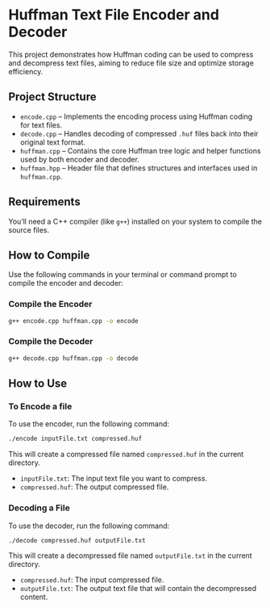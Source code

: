 # Huffman Text File Encoder and Decoder

This project demonstrates how Huffman coding can be used to compress and decompress text files, aiming to reduce file size and optimize storage efficiency.

## Project Structure

- `encode.cpp` – Implements the encoding process using Huffman coding for text files.
- `decode.cpp` – Handles decoding of compressed `.huf` files back into their original text format.
- `huffman.cpp` – Contains the core Huffman tree logic and helper functions used by both encoder and decoder.
- `huffman.hpp` – Header file that defines structures and interfaces used in `huffman.cpp`.

## Requirements

You’ll need a C++ compiler (like `g++`) installed on your system to compile the source files.

## How to Compile

Use the following commands in your terminal or command prompt to compile the encoder and decoder:

### Compile the Encoder

```sh
g++ encode.cpp huffman.cpp -o encode
```

### Compile the Decoder

```sh
g++ decode.cpp huffman.cpp -o decode
```

## How to Use

### To Encode a file

To use the encoder, run the following command:

```sh
./encode inputFile.txt compressed.huf
```

This will create a compressed file named `compressed.huf` in the current directory.

- `inputFile.txt`: The input text file you want to compress.
- `compressed.huf`: The output compressed file.

### Decoding a File

To use the decoder, run the following command:

```sh
./decode compressed.huf outputFile.txt
```

This will create a decompressed file named `outputFile.txt` in the current directory.

- `compressed.huf`: The input compressed file.
- `outputFile.txt`: The output text file that will contain the decompressed content.



